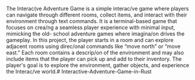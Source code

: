 The Interac(ve Adventure Game is a simple interac/ve game where players can navigate through different rooms, collect items, and interact with their environment through text commands. It is a terminal-based game that focuses on crea/ng a seamless player experience with minimal input, mimicking the old- school adventure games where imagina/on drives the gameplay.
In this project, the player starts in a room and can explore adjacent rooms using direc/onal commands like “move north” or “move east.” Each room contains a descrip/on of the environment and may also include items that the player can pick up and add to their inventory. The player's goal is to explore the environment, gather objects, and experience the Interac/ve world.# Interactive-Adventure-Game-in-Rust
